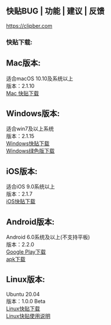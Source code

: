 ## 快贴BUG | 功能 | 建议 | 反馈

https://clipber.com

### 快贴下载: 

## Mac版本:
适合macOS 10.10及系统以上<br>
版本：2.1.10<br>
[Mac 快贴下载](https://clipber.com/getmac?from=github.com)

## Windows版本:
适合win7及以上系统<br>
版本：2.1.15<br>
[Windows快贴下载](https://clipber.com/getwin?from=github.com) <br>
[Windows绿色版下载](https://clipber.com/getzip?from=github.com)

## iOS版本:
适合iOS 9.0系统以上<br>
版本：2.1.7<br>
[iOS快贴下载](https://clipber.com/getios) <br>

## Android版本:
Android 6.0系统及以上(不支持平板)<br>
版本：2.2.0<br>
[Google Play下载](https://clipber.com/getplay) <br>
[apk下载](https://clipber.com/getapk?from=github.com)

## Linux版本:
Ubuntu 20.04<br>
版本：1.0.0 Beta<br>
[Linux快贴下载](https://blog.clipber.com/posts/ubuntu-2004-guide/) <br>
[Linux快贴使用说明](https://blog.clipber.com/posts/linux-about/)

